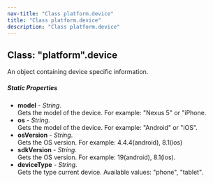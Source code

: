 ```yaml
---
nav-title: "Class platform.device"
title: "Class platform.device"
description: "Class platform.device"
---
```

## Class: "platform".device  
An object containing device specific information.

##### Static Properties
 - **model** - _String_.    
  Gets the model of the device.
For example: "Nexus 5" or "iPhone.
 - **os** - _String_.    
  Gets the model of the device.
For example: "Android" or "iOS".
 - **osVersion** - _String_.    
  Gets the OS version.
For example: 4.4.4(android), 8.1(ios)
 - **sdkVersion** - _String_.    
  Gets the OS version.
For example: 19(android), 8.1(ios).
 - **deviceType** - _String_.    
  Gets the type current device.
Available values: "phone", "tablet".